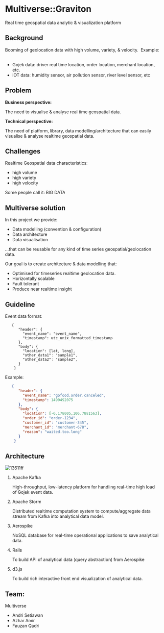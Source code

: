 Multiverse::Graviton
====

Real time geospatial data analytic & visualization platform

## Background
Booming of geolocation data with high volume, variety, & velocity. 
Example: 
     
- Gojek data: driver real time location, order location, merchant location, etc.
- iOT data: humidity sensor, air pollution sensor, river level sensor, etc

## Problem

**Business perspective:**

The need to visualise & analyse real time geospatial data.

**Technical perspective:**

The need of platform, library, data modelling/architecture that can easily visualise & analyse realtime geospatial data.

## Challenges
Realtime Geospatial data characteristics:

- high volume
- high variety
- high velocity

Some people call it: BIG DATA

## Multiverse solution
In this project we provide:

- Data modelling (convention & configuration)
- Data architecture
- Data visualisation

...that can be reusable for any kind of time series geospatial/geolocation data.

Our goal is to create architecture & data modelling that:
- Optimised for timeseries realtime geolocation data.
- Horizontally scalable
- Fault tolerant
- Produce near realtime insight


## Guideline

Event data format:

```
   {
      "header": {
        "event_name": "event_name",
        "timestamp": utc_unix_formatted_timestamp
      },
      "body": {
        "location": [lat, long],
        "other_data1": "sample1",
        "other_data2": "sample2",
      }
    }
```

Example:
```json
   {
      "header": {
        "event_name": "gofood.order.canceled",
        "timestamp": 1490492075
      },
      "body": {
        "location": [-6.178005,106.7881563],
        "order_id": "order-1234",
        "customer_id": "customer-345",
        "merchant_id": "merchant-678",
        "reason": "waited.too.long"
      }
    }
```


## Architecture

![13611ff](https://cloud.githubusercontent.com/assets/176688/24320758/3dbc6ea2-116e-11e7-931f-ac1cfe829d1a.png)


1. Apache Kafka

    High-throughput, low-latency platform for handling real-time high load of Gojek event data.

2. Apache Storm

    Distributed realtime computation system to compute/aggregate data stream from Kafka into analytical data model.

3. Aerospike

    NoSQL database for real-time operational applications to save analytical data.

4. Rails

    To build API of analytical data (query abstraction) from Aerospike

5. d3.js

    To build rich interactive front end visualization of analytical data.



## Team:
Multiverse

- Andri Setiawan
- Azhar Amir
- Fauzan Qadri
